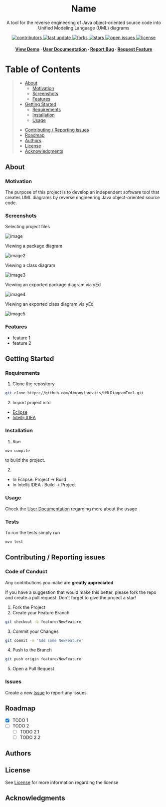 <div align="center">
  <h1>Name</h1>
  
  <p>
    A tool for the reverse engineering of Java object-oriented source code into Unified Modeling Language (UML) diagrams
  </p>
  
<!-- Badges -->
<p>
  <a href="https://github.com/dimanyfantakis/UMLDiagramTool/graphs/contributors">
    <img src="https://img.shields.io/github/contributors/dimanyfantakis/UMLDiagramTool" alt="contributors" />
  </a>
  <a href="https://github.com/dimanyfantakis/UMLDiagramTool/commit/main">
    <img src="https://img.shields.io/github/last-commit/dimanyfantakis/UMLDiagramTool" alt="last update" />
  </a>
  <a href="https://github.com/dimanyfantakis/UMLDiagramTool/network/members">
    <img src="https://img.shields.io/github/forks/dimanyfantakis/UMLDiagramTool" alt="forks" />
  </a>
  <a href="https://github.com/dimanyfantakis/UMLDiagramTool/stargazers">
    <img src="https://img.shields.io/github/stars/dimanyfantakis/UMLDiagramTool" alt="stars" />
  </a>
  <a href="https://github.com/dimanyfantakis/UMLDiagramTool/issues/">
    <img src="https://img.shields.io/github/issues/dimanyfantakis/UMLDiagramTool" alt="open issues" />
  </a>
  <a href="https://github.com/dimanyfantakis/UMLDiagramTool/blob/main/LICENSE">
    <img src="https://img.shields.io/github/license/dimanyfantakis/UMLDiagramTool" alt="license" />
  </a>
</p>

<h4>
    <a href="https://github.com/dimanyfantakis/UMLDiagramTool">View Demo</a>
  <span> · </span>
    <a href="https://docs.google.com/document/d/1C8zHygW2cqtbSBOQGcSFhKYcRx0AkQaY/edit?usp=sharing&ouid=111456297792845674932&rtpof=true&sd=true">User Documentation</a>
  <span> · </span>
    <a href="https://github.com/dimanyfantakis/UMLDiagramTool/issues/new">Report Bug</a>
  <span> · </span>
    <a href="https://github.com/dimanyfantakis/UMLDiagramTool/issues/new">Request Feature</a>
  </h4>
</div>

# Table of Contents
> - [About](#about)
>   * [Motivation](#motivation)
>   * [Screenshots](#screenshots)
>   * [Features](#features)
> - [Getting Started](#getting-started)
>   * [Requirements](#requirements)
>   * [Installation](#installation)
>   * [Usage](#usage)
>* [Contributing / Reporting issues](#contributing--reporting-issues)
>* [Roadmap](#roadmap)
>* [Authors](#authors)
>* [License](#license)
>* [Acknowledgments](#acknowledgments)

## About

### Motivation

The purpose of this project is to develop an independent software tool that creates UML diagrams by reverse engineering Java object-oriented source code. 

### Screenshots

Selecting project files

![image](https://drive.google.com/uc?export=view&id=14Rcc2Hrx0pRtCEdIWApz-tBdMD0REVGp)

Viewing a package diagram

![image2](https://drive.google.com/uc?export=view&id=14OwqHPY-Sao5ao8pOEuOSaAJWONzPV2c)

Viewing a class diagram

![image3](https://drive.google.com/uc?export=view&id=1GeTCBHqNr0rOG-oSeHp5tamn1Eis8QLS)

Viewing an exported package diagram via yEd

![image4](https://drive.google.com/uc?export=view&id=1qokUgRL1XOl701FyqT53RewTOFFFeXsx)

Viewing an exported class diagram via yEd

![image5](https://drive.google.com/uc?export=view&id=18Y6C81E2BzOtdsUgT9ZbpwGop_jOW4oy)

### Features

* feature 1
* feature 2

## Getting Started

### Requirements

1. Clone the repository
  ```bash
  git clone https://github.com/dimanyfantakis/UMLDiagramTool.git
  ```

2. Import project into:
  * [Eclipse](https://www.baeldung.com/maven-import-eclipse)
  * [Intellij IDEA](https://www.jetbrains.com/idea/guide/tutorials/working-with-maven/importing-a-project/)

### Installation

1. Run
  ```bash
  mvn compile
  ```
to build the project.

2. 
* In Eclipse: Project -> Build
* In Intellij IDEA : Build -> Project

### Usage

Check the [User Documentation](https://docs.google.com/document/d/1C8zHygW2cqtbSBOQGcSFhKYcRx0AkQaY/edit?usp=sharing&ouid=111456297792845674932&rtpof=true&sd=true) regarding more about the usage

### Tests

To run the tests simply run
  ```bash
  mvn test
  ```

## Contributing / Reporting issues

### Code of Conduct

Any contributions you make are **greatly appreciated**.

If you have a suggestion that would make this better, please fork the repo and create a pull request. Don't forget to give the project a star!

1. Fork the Project
2. Create your Feature Branch
  ```bash
  git checkout -b feature/NewFeature
  ```
3. Commit your Changes
  ```bash
  git commit -m 'Add some NewFeature'
  ```
4. Push to the Branch
  ```bash
  git push origin feature/NewFeature
  ```
5. Open a Pull Request

### Issues

Create a new [Issue](https://github.com/dimanyfantakis/UMLDiagramTool/issues/new) to report any issues

## Roadmap

- [x] TODO 1
- [ ] TODO 2
    - [ ] TODO 2.1
    - [ ] TODO 2.2

## Authors

## License

See [License](https://github.com/dimanyfantakis/UMLDiagramTool/blob/main/LICENSE) for more information regarding the license

## Acknowledgments